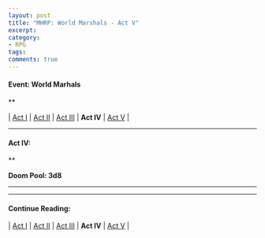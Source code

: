 ```yaml
---
layout: post
title: "MHRP: World Marshals - Act V"
excerpt:
category:
- RPG
tags:
comments: true
---
```


#### Event:  World Marhals

**

| [Act I]() | [Act II]() | [Act III]() | **Act IV** | [Act V]() |

-----

#### Act IV:

**

**Doom Pool: 3d8**

-----


-----

#### Continue Reading:

| [Act I]() | [Act II]() | [Act III]() | **Act IV** | [Act V]() |
